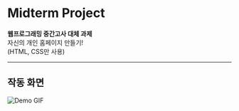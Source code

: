 # Midterm Project

**웹프로그래밍 중간고사 대체 과제**  
자신의 개인 홈페이지 만들기!  
(HTML, CSS만 사용)

---

## 작동 화면

![Demo GIF](https://github.com/suyeonmyeong/Web_programming/blob/main/Midterm_project/midterm_page.gif)
